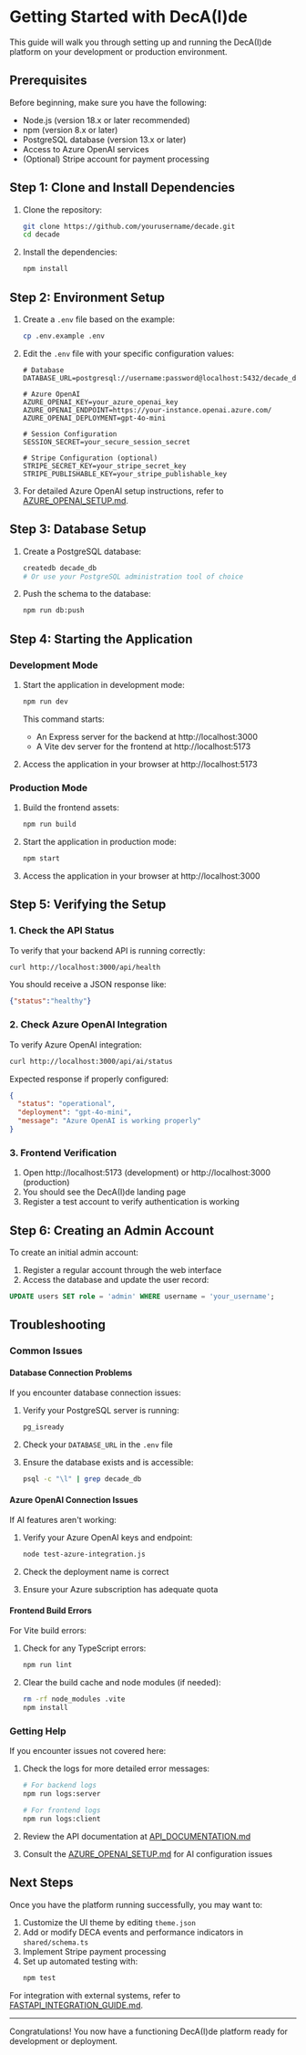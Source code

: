 # Getting Started with DecA(I)de

This guide will walk you through setting up and running the DecA(I)de platform on your development or production environment.

## Prerequisites

Before beginning, make sure you have the following:

- Node.js (version 18.x or later recommended)
- npm (version 8.x or later)
- PostgreSQL database (version 13.x or later)
- Access to Azure OpenAI services
- (Optional) Stripe account for payment processing

## Step 1: Clone and Install Dependencies

1. Clone the repository:
   ```bash
   git clone https://github.com/yourusername/decade.git
   cd decade
   ```

2. Install the dependencies:
   ```bash
   npm install
   ```

## Step 2: Environment Setup

1. Create a `.env` file based on the example:
   ```bash
   cp .env.example .env
   ```

2. Edit the `.env` file with your specific configuration values:
   ```
   # Database
   DATABASE_URL=postgresql://username:password@localhost:5432/decade_db

   # Azure OpenAI
   AZURE_OPENAI_KEY=your_azure_openai_key
   AZURE_OPENAI_ENDPOINT=https://your-instance.openai.azure.com/
   AZURE_OPENAI_DEPLOYMENT=gpt-4o-mini

   # Session Configuration
   SESSION_SECRET=your_secure_session_secret

   # Stripe Configuration (optional)
   STRIPE_SECRET_KEY=your_stripe_secret_key
   STRIPE_PUBLISHABLE_KEY=your_stripe_publishable_key
   ```

3. For detailed Azure OpenAI setup instructions, refer to [AZURE_OPENAI_SETUP.md](./AZURE_OPENAI_SETUP.md).

## Step 3: Database Setup

1. Create a PostgreSQL database:
   ```bash
   createdb decade_db
   # Or use your PostgreSQL administration tool of choice
   ```

2. Push the schema to the database:
   ```bash
   npm run db:push
   ```

## Step 4: Starting the Application

### Development Mode

1. Start the application in development mode:
   ```bash
   npm run dev
   ```

   This command starts:
   - An Express server for the backend at http://localhost:3000
   - A Vite dev server for the frontend at http://localhost:5173

2. Access the application in your browser at http://localhost:5173

### Production Mode

1. Build the frontend assets:
   ```bash
   npm run build
   ```

2. Start the application in production mode:
   ```bash
   npm start
   ```

3. Access the application in your browser at http://localhost:3000

## Step 5: Verifying the Setup

### 1. Check the API Status

To verify that your backend API is running correctly:

```bash
curl http://localhost:3000/api/health
```

You should receive a JSON response like:
```json
{"status":"healthy"}
```

### 2. Check Azure OpenAI Integration

To verify Azure OpenAI integration:

```bash
curl http://localhost:3000/api/ai/status
```

Expected response if properly configured:
```json
{
  "status": "operational",
  "deployment": "gpt-4o-mini",
  "message": "Azure OpenAI is working properly"
}
```

### 3. Frontend Verification

1. Open http://localhost:5173 (development) or http://localhost:3000 (production)
2. You should see the DecA(I)de landing page
3. Register a test account to verify authentication is working

## Step 6: Creating an Admin Account

To create an initial admin account:

1. Register a regular account through the web interface
2. Access the database and update the user record:

```sql
UPDATE users SET role = 'admin' WHERE username = 'your_username';
```

## Troubleshooting

### Common Issues

#### Database Connection Problems

If you encounter database connection issues:

1. Verify your PostgreSQL server is running:
   ```bash
   pg_isready
   ```

2. Check your `DATABASE_URL` in the `.env` file
3. Ensure the database exists and is accessible:
   ```bash
   psql -c "\l" | grep decade_db
   ```

#### Azure OpenAI Connection Issues

If AI features aren't working:

1. Verify your Azure OpenAI keys and endpoint:
   ```bash
   node test-azure-integration.js
   ```

2. Check the deployment name is correct
3. Ensure your Azure subscription has adequate quota

#### Frontend Build Errors

For Vite build errors:

1. Check for any TypeScript errors:
   ```bash
   npm run lint
   ```

2. Clear the build cache and node modules (if needed):
   ```bash
   rm -rf node_modules .vite
   npm install
   ```

### Getting Help

If you encounter issues not covered here:

1. Check the logs for more detailed error messages:
   ```bash
   # For backend logs
   npm run logs:server
   
   # For frontend logs
   npm run logs:client
   ```

2. Review the API documentation at [API_DOCUMENTATION.md](./API_DOCUMENTATION.md)
3. Consult the [AZURE_OPENAI_SETUP.md](./AZURE_OPENAI_SETUP.md) for AI configuration issues

## Next Steps

Once you have the platform running successfully, you may want to:

1. Customize the UI theme by editing `theme.json`
2. Add or modify DECA events and performance indicators in `shared/schema.ts`
3. Implement Stripe payment processing
4. Set up automated testing with:
   ```bash
   npm test
   ```

For integration with external systems, refer to [FASTAPI_INTEGRATION_GUIDE.md](./FASTAPI_INTEGRATION_GUIDE.md).

---

Congratulations! You now have a functioning DecA(I)de platform ready for development or deployment.